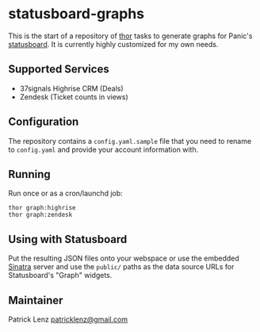 statusboard-graphs
==================

This is the start of a repository of
[thor](https://github.com/wycats/thor/) tasks to generate graphs for
Panic's [statusboard](http://panic.com/statusboard/). It is currently highly
customized for my own needs.

Supported Services
------------------

* 37signals Highrise CRM (Deals)
* Zendesk (Ticket counts in views)

Configuration
-------------

The repository contains a `config.yaml.sample` file that you need to rename to
`config.yaml` and provide your account information with.

Running
-------

Run once or as a cron/launchd job:

    thor graph:highrise
    thor graph:zendesk

Using with Statusboard
----------------------

Put the resulting JSON files onto your webspace or use the embedded
[Sinatra](http://sinatrarb.com) server and use the `public/` paths as the data
source URLs for Statusboard's "Graph" widgets.

Maintainer
----------

Patrick Lenz <patricklenz@gmail.com>
